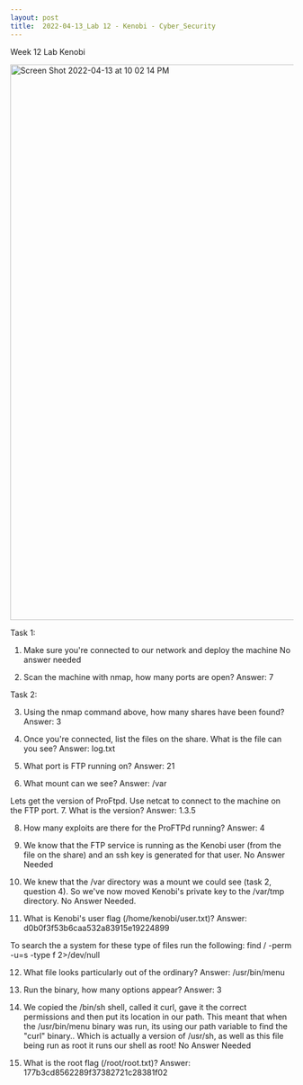 ```yaml
---
layout: post
title:  2022-04-13_Lab 12 - Kenobi - Cyber_Security
---
```

Week 12 Lab
Kenobi

<img width="988" alt="Screen Shot 2022-04-13 at 10 02 14 PM" src="https://user-images.githubusercontent.com/98490306/163309500-6773e689-3095-49f9-b0ee-bc540e2c8e9a.png">

Task 1:

1.	Make sure you're connected to our network and deploy the machine
 No answer needed

2.	Scan the machine with nmap, how many ports are open?
Answer: 7

Task 2:

3.	Using the nmap command above, how many shares have been found?
Answer: 3

4.	Once you're connected, list the files on the share. What is the file can you see?
Answer: log.txt

5.	What port is FTP running on?
Answer: 21

6.	What mount can we see?
Answer: /var


Lets get the version of ProFtpd. Use netcat to connect to the machine on the FTP port.
7.	What is the version?
Answer: 1.3.5

8.	How many exploits are there for the ProFTPd running?
Answer: 4

9.	We know that the FTP service is running as the Kenobi user (from the file on the share) and an ssh key is generated for that user.
No Answer Needed

10.	We knew that the /var directory was a mount we could see (task 2, question 4). So we've now moved Kenobi's private key to the /var/tmp directory.
No Answer Needed.

11.	What is Kenobi's user flag (/home/kenobi/user.txt)?
Answer: d0b0f3f53b6caa532a83915e19224899

To search the a system for these type of files run the following: find / -perm -u=s -type f 2>/dev/null

12.	What file looks particularly out of the ordinary?
Answer: /usr/bin/menu

13.	Run the binary, how many options appear?
Answer: 3

14.	We copied the /bin/sh shell, called it curl, gave it the correct permissions and then put its location in our path. This meant that when the /usr/bin/menu binary was run, its using our path variable to find the "curl" binary.. Which is actually a version of /usr/sh, as well as this file being run as root it runs our shell as root!
No Answer Needed

15.	What is the root flag (/root/root.txt)?
Answer: 177b3cd8562289f37382721c28381f02
